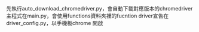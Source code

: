 先執行auto_download_chromedriver.py，會自動下載對應版本的chromedriver
主程式在main.py，會使用functions資料夾裡的fucntion
driver宣告在driver_config.py，以手機板chrome 開啟

